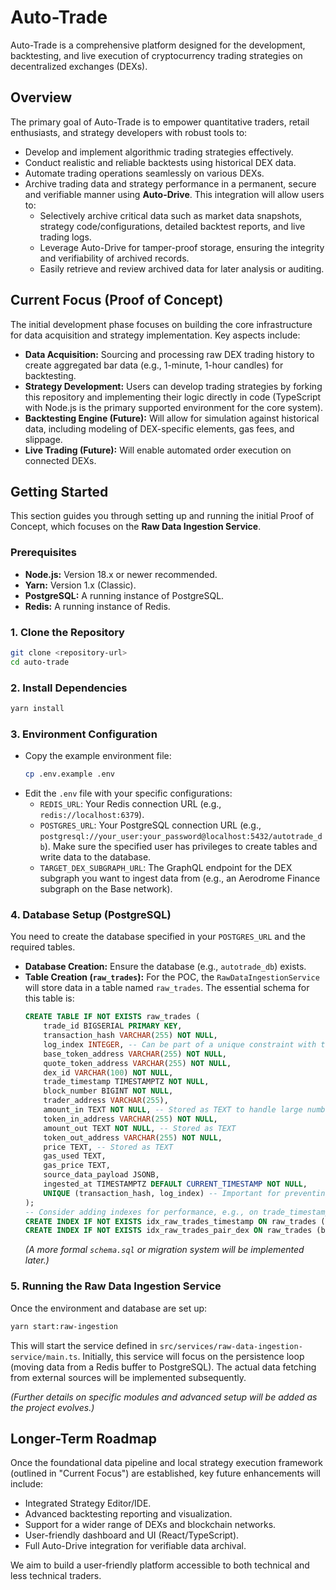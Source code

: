 # Auto-Trade

Auto-Trade is a comprehensive platform designed for the development, backtesting, and live execution of cryptocurrency trading strategies on decentralized exchanges (DEXs).

## Overview

The primary goal of Auto-Trade is to empower quantitative traders, retail enthusiasts, and strategy developers with robust tools to:

- Develop and implement algorithmic trading strategies effectively.
- Conduct realistic and reliable backtests using historical DEX data.
- Automate trading operations seamlessly on various DEXs.
- Archive trading data and strategy performance in a permanent, secure and verifiable manner using **Auto-Drive**. This integration will allow users to:
  - Selectively archive critical data such as market data snapshots, strategy code/configurations, detailed backtest reports, and live trading logs.
  - Leverage Auto-Drive for tamper-proof storage, ensuring the integrity and verifiability of archived records.
  - Easily retrieve and review archived data for later analysis or auditing.

## Current Focus (Proof of Concept)

The initial development phase focuses on building the core infrastructure for data acquisition and strategy implementation. Key aspects include:

- **Data Acquisition:** Sourcing and processing raw DEX trading history to create aggregated bar data (e.g., 1-minute, 1-hour candles) for backtesting.
- **Strategy Development:** Users can develop trading strategies by forking this repository and implementing their logic directly in code (TypeScript with Node.js is the primary supported environment for the core system).
- **Backtesting Engine (Future):** Will allow for simulation against historical data, including modeling of DEX-specific elements, gas fees, and slippage.
- **Live Trading (Future):** Will enable automated order execution on connected DEXs.

## Getting Started

This section guides you through setting up and running the initial Proof of Concept, which focuses on the **Raw Data Ingestion Service**.

### Prerequisites

- **Node.js:** Version 18.x or newer recommended.
- **Yarn:** Version 1.x (Classic).
- **PostgreSQL:** A running instance of PostgreSQL.
- **Redis:** A running instance of Redis.

### 1. Clone the Repository

```bash
git clone <repository-url>
cd auto-trade
```

### 2. Install Dependencies

```bash
yarn install
```

### 3. Environment Configuration

- Copy the example environment file:
  ```bash
  cp .env.example .env
  ```
- Edit the `.env` file with your specific configurations:
  - `REDIS_URL`: Your Redis connection URL (e.g., `redis://localhost:6379`).
  - `POSTGRES_URL`: Your PostgreSQL connection URL (e.g., `postgresql://your_user:your_password@localhost:5432/autotrade_db`). Make sure the specified user has privileges to create tables and write data to the database.
  - `TARGET_DEX_SUBGRAPH_URL`: The GraphQL endpoint for the DEX subgraph you want to ingest data from (e.g., an Aerodrome Finance subgraph on the Base network).

### 4. Database Setup (PostgreSQL)

You need to create the database specified in your `POSTGRES_URL` and the required tables.

- **Database Creation:** Ensure the database (e.g., `autotrade_db`) exists.
- **Table Creation (`raw_trades`):** For the POC, the `RawDataIngestionService` will store data in a table named `raw_trades`. The essential schema for this table is:
  ```sql
  CREATE TABLE IF NOT EXISTS raw_trades (
      trade_id BIGSERIAL PRIMARY KEY,
      transaction_hash VARCHAR(255) NOT NULL,
      log_index INTEGER, -- Can be part of a unique constraint with transaction_hash
      base_token_address VARCHAR(255) NOT NULL,
      quote_token_address VARCHAR(255) NOT NULL,
      dex_id VARCHAR(100) NOT NULL,
      trade_timestamp TIMESTAMPTZ NOT NULL,
      block_number BIGINT NOT NULL,
      trader_address VARCHAR(255),
      amount_in TEXT NOT NULL, -- Stored as TEXT to handle large numbers, convert in application
      token_in_address VARCHAR(255) NOT NULL,
      amount_out TEXT NOT NULL, -- Stored as TEXT
      token_out_address VARCHAR(255) NOT NULL,
      price TEXT, -- Stored as TEXT
      gas_used TEXT,
      gas_price TEXT,
      source_data_payload JSONB,
      ingested_at TIMESTAMPTZ DEFAULT CURRENT_TIMESTAMP NOT NULL,
      UNIQUE (transaction_hash, log_index) -- Important for preventing duplicates
  );
  -- Consider adding indexes for performance, e.g., on trade_timestamp, token addresses.
  CREATE INDEX IF NOT EXISTS idx_raw_trades_timestamp ON raw_trades (trade_timestamp DESC);
  CREATE INDEX IF NOT EXISTS idx_raw_trades_pair_dex ON raw_trades (base_token_address, quote_token_address, dex_id);
  ```
  _(A more formal `schema.sql` or migration system will be implemented later.)_

### 5. Running the Raw Data Ingestion Service

Once the environment and database are set up:

```bash
yarn start:raw-ingestion
```

This will start the service defined in `src/services/raw-data-ingestion-service/main.ts`. Initially, this service will focus on the persistence loop (moving data from a Redis buffer to PostgreSQL). The actual data fetching from external sources will be implemented subsequently.

_(Further details on specific modules and advanced setup will be added as the project evolves.)_

## Longer-Term Roadmap

Once the foundational data pipeline and local strategy execution framework (outlined in "Current Focus") are established, key future enhancements will include:

- Integrated Strategy Editor/IDE.
- Advanced backtesting reporting and visualization.
- Support for a wider range of DEXs and blockchain networks.
- User-friendly dashboard and UI (React/TypeScript).
- Full Auto-Drive integration for verifiable data archival.

We aim to build a user-friendly platform accessible to both technical and less technical traders.

